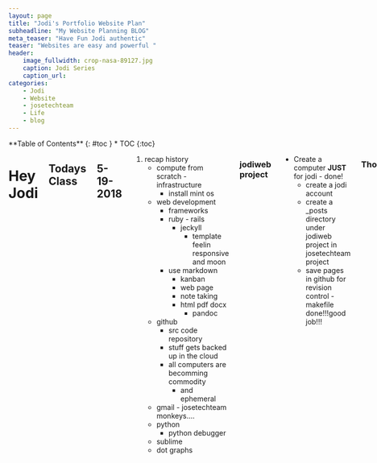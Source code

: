 ```yaml
---
layout: page
title: "Jodi's Portfolio Website Plan"
subheadline: "My Website Planning BLOG"
meta_teaser: "Have Fun Jodi authentic"
teaser: "Websites are easy and powerful "
header:
    image_fullwidth: crop-nasa-89127.jpg
    caption: Jodi Series
    caption_url: 
categories:
    - Jodi
    - Website
    - josetechteam
    - Life
    - blog
---
```

<!--more-->

<div class="row">
<div class="medium-4 medium-push-8 columns" markdown="1">
<div class="panel radius" markdown="1">
**Table of Contents**
{: #toc }
*  TOC
{:toc}
</div>
</div><!-- /.medium-4.columns -->



<div class="medium-8 medium-pull-4 columns" markdown="1">


# Hey Jodi

## Todays Class

## 5-19-2018

1. recap history
	- compute from scratch - infrastructure
		- install mint os
	- web development
		- frameworks
		- ruby - rails
			- jeckyll
				- template feelin responsive and moon
		- use markdown
			- kanban
			- web page
			- note taking
			- html pdf docx
				- pandoc
	- github
		- src code repository
		- stuff gets backed up in the cloud
		- all computers are becomming commodity
			- and ephemeral
	- gmail - josetechteam monkeys....
	- python
		- python debugger
	- sublime
	- dot graphs

### jodiweb project

- Create a computer **JUST** for jodi - done!
    - create a jodi account
    - create a _posts directory under jodiweb project in josetechteam project
    - save pages in github for revision control - makefile
done!!!good job!!!

### Thomas

- install sublime editor
- -m pdb -- debugger training
- fix encrypt program bugs
- unicode symbol python code

### Tony Define Other Class Objectives

- Tyler
	- strategic plan in markdown
	- what does he want from this class
- Bekah
	- jekyll, flask, pyramid, webjuerts?
	- ruby?


